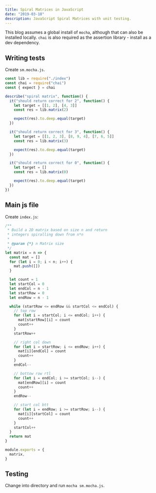 ```yaml
---
title: Spiral Matrices in JavaScript
date: "2019-03-18"
description: JavaScript Spiral Matrices with unit testing.
---
```


This blog assumes a global install of `mocha`, although that can also be installed locally. `chai` is also required as the assertion library - install as a dev dependency.

## Writing tests

Create `sm.mocha.js`.

```javascript
const lib = require("./index")
const chai = require("chai")
const { expect } = chai

describe("spiral matrix", function() {
  it("should return correct for 2", function() {
    let target = [[1, 2], [4, 3]]
    const res = lib.matrix(2)

    expect(res).to.deep.equal(target)
  })

  it("should return correct for 3", function() {
    let target = [[1, 2, 3], [8, 9, 4], [7, 6, 5]]
    const res = lib.matrix(3)

    expect(res).to.deep.equal(target)
  })

  it("should return correct for 0", function() {
    let target = []
    const res = lib.matrix(0)

    expect(res).to.deep.equal(target)
  })
})
```

## Main js file

Create `index.js`:

```javascript
/**
 * Build a 2D matrix based on size n and return
 * integers spiralling down from n*n
 *
 * @param {*} n Matrix size
 */
let matrix = n => {
  const mat = []
  for (let i = 0; i < n; i++) {
    mat.push([])
  }

  let count = 1
  let startCol = 0
  let endCol = n - 1
  let startRow = 0
  let endRow = n - 1

  while (startRow <= endRow && startCol <= endCol) {
    // top row
    for (let i = startCol; i <= endCol; i++) {
      mat[startRow][i] = count
      count++
    }
    startRow++

    // right col down
    for (let i = startRow; i <= endRow; i++) {
      mat[i][endCol] = count
      count++
    }
    endCol--

    // bottow row rtl
    for (let i = endCol; i >= startCol; i--) {
      mat[endRow][i] = count
      count++
    }
    endRow--

    // start col btt
    for (let i = endRow; i >= startRow; i--) {
      mat[i][startCol] = count
      count++
    }
    startCol++
  }
  return mat
}

module.exports = {
  matrix,
}
```

## Testing

Change into directory and run `mocha sm.mocha.js`.
